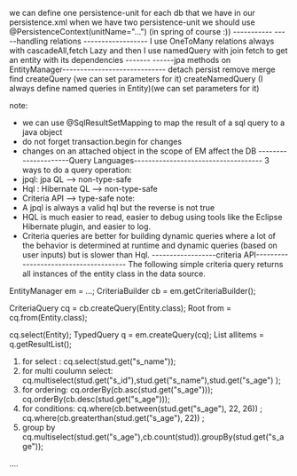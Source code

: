 we can define one persistence-unit for each db that we have in our persistence.xml
when we have two persistence-unit we should use @PersistenceContext(unitName="...") (in spring of course :))
-----------      -----handling relations ------------------
I use OneToMany relations always with cascadeAll,fetch Lazy
and then I use namedQuery with join fetch to get an entity with its dependencies
-------   ------jpa methods on EntityManager-----------------------------
detach
persist
remove
merge
find
createQuery (we can set parameters for it)
createNamedQuery (I always define named queries in Entity)(we can set parameters for it)

note: 
- we can use @SqlResultSetMapping to map the result of a sql query to a java object
- do not forget transaction.begin for changes 
- changes on an attached object in the scope of EM affect the DB
---------------------Query Languages------------------------------------
3 ways to do a query operation:
- jpql: jpa QL --> non-type-safe
- Hql : Hibernate QL --> non-type-safe
- Criteria API --> type-safe 
note:
- A jpql is always a valid hql but the reverse is not true
- HQL is much easier to read, easier to debug using tools like the Eclipse Hibernate plugin, and easier to log. 
- Criteria queries are better for building dynamic queries where a lot of the behavior is determined at runtime 
and dynamic queries (based on user inputs) but is slower than Hql.
------------------criteria API--------------------------------------
The following simple criteria query returns all instances of the entity class in the data source.

EntityManager em = ...;
CriteriaBuilder cb = em.getCriteriaBuilder();

CriteriaQuery<Entity class> cq = cb.createQuery(Entity.class);
Root<Entity> from = cq.from(Entity.class);

cq.select(Entity);
TypedQuery<Entity> q = em.createQuery(cq);
List<Entity> allitems = q.getResultList();


1) for select :
         cq.select(stud.get("s_name"));   
2) for multi coulumn select:
         cq.multiselect(stud.get("s_id"),stud.get("s_name"),stud.get("s_age") );  
3) for ordering:
         cq.orderBy(cb.asc(stud.get("s_age")));  
         cq.orderBy(cb.desc(stud.get("s_age")));  
4) for conditions:
         cq.where(cb.between(stud.get("s_age"), 22, 26)) ;  
         cq.where(cb.greaterthan(stud.get("s_age"), 22)) ;  
5) group by
         cq.multiselect(stud.get("s_age"),cb.count(stud)).groupBy(stud.get("s_age"));  

....

